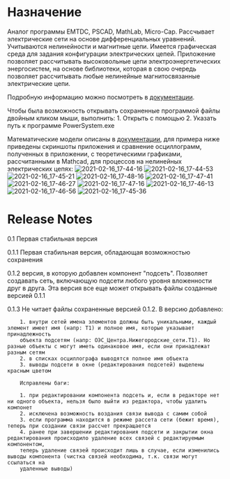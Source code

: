 # Назначение

Аналог программы EMTDC, PSCAD, MathLab, Micro-Cap. Рассчывает электрические сети на основе дифференциальных уравнений.
Учитываются нелинейности и магнитные цепи. Имеется графическая среда для задания конфигурации электрических цепей.
Приложение позволяет рассчитывать высоковольные цепи электроэнергетических энергосистем, на основе библиотеки,
которая в свою очередь позволяет рассчитывать любые нелинейные магнитосвязанные электрические цепи.

Подробную информацию можно посмотреть в [документации](/Docs/Документация.pdf).

Чтобы была возможность открывать сохраненные программой файлы двойным кликом мыши, выполнить:
	1. Открыть с помощью
	2. Указать путь к программе PowerSystem.exe
	

Математические модели описаны в [документации](/Docs/Документация.pdf), для примера ниже приведены скриншоты приложения
и сравнение осциллограмм, полученных в приложении, с теоретическими графиками, рассчитанными в Mathcad,
для процессов на нелинейных электрических цепях:
![2021-02-16_17-44-16](https://user-images.githubusercontent.com/11336712/108078865-3bb7f080-707f-11eb-988f-fd3b25647ed4.png)
![2021-02-16_17-44-53](https://user-images.githubusercontent.com/11336712/108078874-3ce91d80-707f-11eb-806b-7ab37a3821a7.png)
![2021-02-16_17-45-21](https://user-images.githubusercontent.com/11336712/108078887-3fe40e00-707f-11eb-8cb8-fd115eb2195f.png)
![2021-02-16_17-48-16](https://user-images.githubusercontent.com/11336712/108078925-496d7600-707f-11eb-8bbd-0b357dbe5f2e.png)
![2021-02-16_17-47-41](https://user-images.githubusercontent.com/11336712/108078953-512d1a80-707f-11eb-8b69-3c1701ace7e7.png)
![2021-02-16_17-46-27](https://user-images.githubusercontent.com/11336712/108079004-6144fa00-707f-11eb-8d2b-183c0ca5ba4a.png)
![2021-02-16_17-47-16](https://user-images.githubusercontent.com/11336712/108079027-66a24480-707f-11eb-89c1-802c6312038b.png)
![2021-02-16_17-46-13](https://user-images.githubusercontent.com/11336712/108079031-67d37180-707f-11eb-8d00-6d978352400e.png)
![2021-02-16_17-46-56](https://user-images.githubusercontent.com/11336712/108079034-69049e80-707f-11eb-8513-0b066c7c82e2.png)
![2021-02-16_17-45-36](https://user-images.githubusercontent.com/11336712/108079037-69049e80-707f-11eb-9558-0783c1daa507.png)


# Release Notes
0.1     Первая стабильная версия

0.1.1	Первая стабильная версия, обладающая возможностью сохранения

0.1.2	версия, в которую добавлен компонент "подсеть". Позволяет создавать сеть, включающую подсети любого уровня вложенности друг в друга.
		Эта версия все еще может открывать файлы созданные версией 0.1.1

0.1.3	Не читает файлы сохраненные версией 0.1.2. 
		В версию добавлено:
		
		1. внутри сетей имена элементов должны быть уникальными, каждый элемент имеет имя (напр: T1) и полное имя, которые указывает принадлежность
		объекта подсетям (напр: ОЭС_Центра.Нижегородские_сети.Т1). Но разные объекты с могут иметь одинаковое имя, если они принадлежат разным сетям
		2. в списках осциллографа выводятся полное имя объекта
		3. выводы подсети в окне (редактирования подсетей) выделены красным цветом
		
		Исправлены баги:
		
		1. при редактировании компонента подсеть и, если в редакторе нет ни одного объекта, нельзя было выйти из редактора, чтобы удалить компонет
		2. исключена возможность воздания связи вывода с самим собой
		3. если программа находится в режиме рассета сети (бежит время), теперь при создании связи рассчет прекращается
		4. ранее при завершении редактирования подсети и закрытии окна редактирования происходило удаление всех связей с редактируемым компонентом,
		теперь удаление связей происходит лишь в случае, если изменились выводы компонента (чистка связей необходима, т.к. связи могут ссылаться на 
		удаленные выводы)
